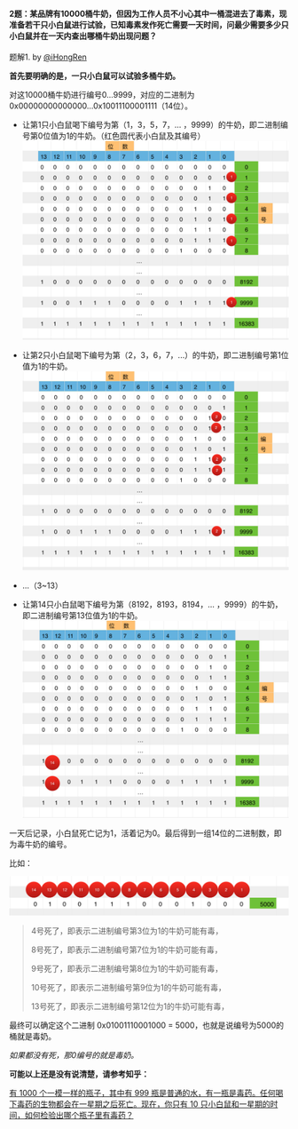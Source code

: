 #### 2题：某品牌有10000桶牛奶，但因为工作人员不小心其中一桶混进去了毒素，现准备若干只小白鼠进行试验，已知毒素发作死亡需要一天时间，问最少需要多少只小白鼠并在一天内查出哪桶牛奶出现问题？  



题解1. by [@iHongRen]([https://github.com/iHongRen](https://github.com/iHongRen))

**首先要明确的是，一只小白鼠可以试验多桶牛奶。**

对这10000桶牛奶进行编号0...9999，对应的二进制为0x00000000000000...0x10011100001111（14位）。



- 让第1只小白鼠喝下编号为第（1，3，5，7，… ，9999）的牛奶，即二进制编号第0位值为1的牛奶。（红色圆代表小白鼠及其编号）![1](1.png)



- 让第2只小白鼠喝下编号为第（2，3，6，7，...）的牛奶，即二进制编号第1位值为1的牛奶。![2](2.png)



- …（3~13）


- 让第14只小白鼠喝下编号为第（8192，8193，8194，… ，9999）的牛奶，即二进制编号第13位值为1的牛奶。![14](14.png)



一天后记录，小白鼠死亡记为1，活着记为0。最后得到一组14位的二进制数，即为毒牛奶的编号。

比如：

![x](x.png)



> 4号死了，即表示二进制编号第3位为1的牛奶可能有毒，
>
> 8号死了，即表示二进制编号第7位为1的牛奶可能有毒，
>
> 9号死了，即表示二进制编号第8位为1的牛奶可能有毒，
>
> 10号死了，即表示二进制编号第9位为1的牛奶可能有毒，
>
> 13号死了，即表示二进制编号第12位为1的牛奶可能有毒，

最终可以确定这个二进制 0x01001110001000 = 5000，也就是说编号为5000的桶就是毒奶。

*如果都没有死，那0编号的就是毒奶。*





**可能以上还是没有说清楚，请参考知乎：**

[有 1000 个一模一样的瓶子，其中有 999 瓶是普通的水，有一瓶是毒药。任何喝下毒药的生物都会在一星期之后死亡。现在，你只有 10 只小白鼠和一星期的时间，如何检验出哪个瓶子里有毒药？](https://www.zhihu.com/question/19676641)
